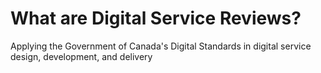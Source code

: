# What are Digital Service Reviews?
Applying the Government of Canada's Digital Standards in digital service design, development, and delivery
